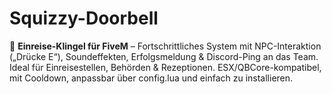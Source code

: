 # Squizzy-Doorbell
🔔 **Einreise-Klingel für FiveM** – Fortschrittliches System mit NPC-Interaktion („Drücke E“), Soundeffekten, Erfolgsmeldung &amp; Discord-Ping an das Team. Ideal für Einreisestellen, Behörden &amp; Rezeptionen. ESX/QBCore-kompatibel, mit Cooldown, anpassbar über config.lua und einfach zu installieren.
